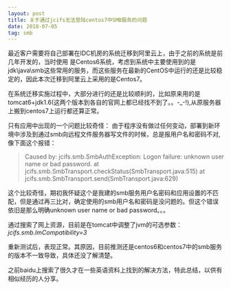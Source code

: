 ```yaml
---
layout: post
title: 关于通过jcifs无法登陆centos7中SMB服务的问题 
date: 2018-07-05
tag: smb
---
```


最近客户需要将自己部署在IDC机房的系统迁移到阿里云上，由于之前的系统是前几年开发的，当时使用 是Centos6系统，考虑到系统中主要使用到的是jdk\java\smb这些常用的服务，而这些服务在最新的CentOS中运行的还是比较稳定的，因此本次迁移到阿里云上采用的是Centos7。

在系统迁移实施过程中，大部分进行的还是比较顺利的，比如原来用的是tomcat6+jdk1.6(这两个版本到各自的官网上都已经找不到了。。-_-!),从原服务器上搬到centos7上运行都还算正常。

只有应用中出现的一个问题比较奇怪：
由于程序没有做过任何变动，部署到新环境中涉及到通过smb向远程文件服务器写文件的时候，总是报用户名和密码不对,像下面这个报错：
>Caused by: jcifs.smb.SmbAuthException: Logon failure: unknown user name or bad password.
        at jcifs.smb.SmbTransport.checkStatus(SmbTransport.java:515)
        at jcifs.smb.SmbTransport.send(SmbTransport.java:629)

这个比较奇怪，期初我怀疑这个是我建的smb服务用户名密码和应用设置的不匹配，但是通过再三比对，确定使用的smb用户名和密码是没问题的。但这个错误依旧是那么明确unknown user name or bad password。。。

通过搜索了网上资源，目前是在tomcat中调整了jvm的可选参数： *jcifs.smb.lmCompatibility=3*

重新测试后，表现正常。其原因，目前推测还是centos6和centos7中的smb服务的版本不一致导致，具体还没了解清楚。

之前baidu上搜索了很久才在一些英语资料上找到的解决方法，特此总结，以供有相似经历的人分享。
